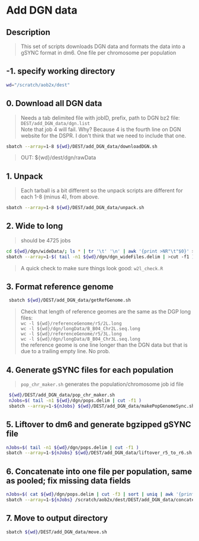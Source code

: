 # Add DGN data

## Description
> This set of scripts downloads DGN data and formats the data into a gSYNC format in dm6. One file per chromosome per population


## -1. specify working directory
```bash
wd="/scratch/aob2x/dest"
```

## 0. Download all DGN data
> Needs a tab delimited file with jobID, prefix, path to DGN bz2 file: `DEST/add_DGN_data/dgn.list` <br/>
> Note that job 4 will fail. Why? Because 4 is the fourth line on DGN website for the DSPR. I don't think that we need to include that one.<br/>
```bash
sbatch --array=1-8 ${wd}/DEST/add_DGN_data/downloadDGN.sh
```
> OUT: ${wd}/dest/dgn/rawData<br/>


## 1. Unpack
> Each tarball is a bit different so the unpack scripts are different for each 1-8 (minus 4), from above. <br/>
 ```bash
sbatch --array=1-8 ${wd}/DEST/add_DGN_data/unpack.sh
```

## 2. Wide to long
> should be 4725 jobs <br/>
```bash
cd ${wd}/dgn/wideData/; ls * | tr '\t' '\n' | awk '{print >NR"\t"$0}' > ${wd}/dgn/dgn_wideFiles.delim
sbatch --array=1-$( tail -n1 ${wd}/dgn/dgn_wideFiles.delim | >cut -f1 ) ${wd}/DEST/add_DGN_data/wide2long.sh
```
> A quick check to make sure things look good:
> `w2l_check.R`

## 3. Format reference genome
```bash
 sbatch ${wd}/DEST/add_DGN_data/getRefGenome.sh
```

> Check that length of reference geomes are the same as the DGP long files: <br/>
> `wc -l ${wd}/referenceGenome/r5/2L.long` <br/>
> `wc -l ${wd}/dgn/longData/B_B04_Chr2L.seq.long` <br/>
> `wc -l ${wd}/referenceGenome/r5/3L.long` <br/>
> `wc -l ${wd}/dgn/longData/B_B04_Chr3L.seq.long` <br/>
> the reference geome is one line longer than the DGN data but that is due to a trailing empty line. No prob. <br/>

## 4. Generate gSYNC files for each population
> `pop_chr_maker.sh` generates the population/chromosome job id file

```bash
 ${wd}/DEST/add_DGN_data/pop_chr_maker.sh
 nJobs=$( tail -n1 ${wd}/dgn/pops.delim | cut -f1 )
 sbatch --array=1-${nJobs} ${wd}/DEST/add_DGN_data/makePopGenomeSync.sh
```

## 5. Liftover to dm6 and generate bgzipped gSYNC file
```bash
nJobs=$( tail -n1 ${wd}/dgn/pops.delim | cut -f1 )
sbatch --array=1-${nJobs} ${wd}/DEST/add_DGN_data/liftover_r5_to_r6.sh
```

## 6. Concatenate into one file per population, same as pooled; fix missing data fields
```bash
nJobs=$( cat ${wd}/dgn/pops.delim | cut -f3 | sort | uniq | awk '{print NR}'| tail -n1 )
sbatch --array=1-${nJobs} /scratch/aob2x/dest/DEST/add_DGN_data/concatenate.sh
```


## 7. Move to output directory
```bash
sbatch ${wd}/DEST/add_DGN_data/move.sh
```
